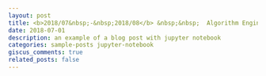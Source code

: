```yaml
---
layout: post
title: <b>2018/07&nbsp;-&nbsp;2018/08</b> &nbsp;&nbsp;  Algorithm Engineer Intern, <a href="https://talent.didiglobal.com/">DiDi </a>, Platform Technology Department
date: 2018-07-01
description: an example of a blog post with jupyter notebook
categories: sample-posts jupyter-notebook
giscus_comments: true
related_posts: false
---
```

